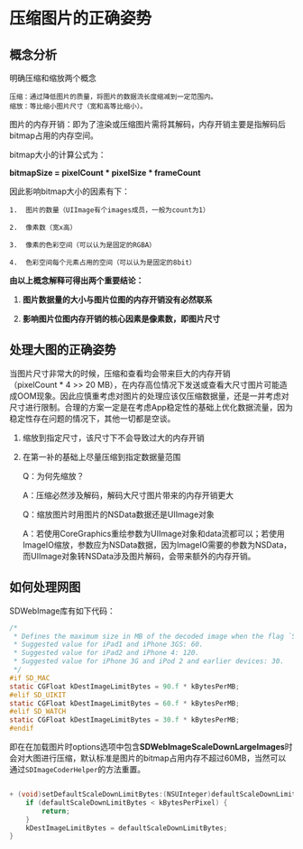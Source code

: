 # 压缩图片的正确姿势

## 概念分析

明确压缩和缩放两个概念

    压缩：通过降低图片的质量，将图片的数据流长度缩减到一定范围内。
    缩放：等比缩小图片尺寸（宽和高等比缩小）。

图片的内存开销：即为了渲染或压缩图片需将其解码，内存开销主要是指解码后bitmap占用的内存空间。

bitmap大小的计算公式为：

 **bitmapSize = pixelCount \* pixelSize \* frameCount**

因此影响bitmap大小的因素有下：

    1.  图片的数量（UIImage有个images成员，一般为count为1）
    
    2.  像素数（宽x高）
    
    3.  像素的色彩空间（可以认为是固定的RGBA）
    
    4.  色彩空间每个元素占用的空间（可以认为是固定的8bit）
    

**由以上概念解释可得出两个重要结论：**

1.  **图片数据量的大小与图片位图的内存开销没有必然联系**
    
2.  **影响图片位图内存开销的核心因素是像素数，即图片尺寸**


## 处理大图的正确姿势

当图片尺寸非常大的时候，压缩和查看均会带来巨大的内存开销（pixelCount \* 4 >> 20 MB），在内存高位情况下发送或查看大尺寸图片可能造成OOM现象。因此应慎重考虑对图片的处理应该仅压缩数据量，还是一并考虑对尺寸进行限制。合理的方案一定是在考虑App稳定性的基础上优化数据流量，因为稳定性存在问题的情况下，其他一切都是空谈。

1.  缩放到指定尺寸，该尺寸下不会导致过大的内存开销
2.  在第一补的基础上尽量压缩到指定数据量范围
    

    Q：为何先缩放？

    A：压缩必然涉及解码，解码大尺寸图片带来的内存开销更大

    Q：缩放图片时用图片的NSData数据还是UIImage对象

    A：若使用CoreGraphics重绘参数为UIImage对象和data流都可以；若使用ImageIO缩放，参数应为NSData数据，因为ImageIO需要的参数为NSData，而UIImage对象转NSData涉及图片解码，会带来额外的内存开销。


## 如何处理网图

SDWebImage库有如下代码：
```Objective-C
/*
 * Defines the maximum size in MB of the decoded image when the flag `SDWebImageScaleDownLargeImages` is set
 * Suggested value for iPad1 and iPhone 3GS: 60.
 * Suggested value for iPad2 and iPhone 4: 120.
 * Suggested value for iPhone 3G and iPod 2 and earlier devices: 30.
 */
#if SD_MAC
static CGFloat kDestImageLimitBytes = 90.f * kBytesPerMB;
#elif SD_UIKIT
static CGFloat kDestImageLimitBytes = 60.f * kBytesPerMB;
#elif SD_WATCH
static CGFloat kDestImageLimitBytes = 30.f * kBytesPerMB;
#endif
```

即在在加载图片时options选项中包含**SDWebImageScaleDownLargeImages**时会对大图进行压缩，默认标准是图片的bitmap占用内存不超过60MB，当然可以通过`SDImageCoderHelper`的方法重置。

```Objective-C

+ (void)setDefaultScaleDownLimitBytes:(NSUInteger)defaultScaleDownLimitBytes {
    if (defaultScaleDownLimitBytes < kBytesPerPixel) {
        return;
    }
    kDestImageLimitBytes = defaultScaleDownLimitBytes;
}
```
